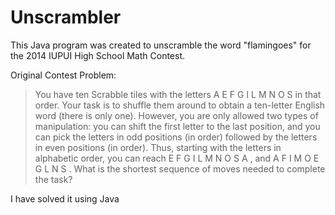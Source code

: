 Unscrambler
===========

This Java program was created to unscramble the word "flamingoes" for the 2014 IUPUI High School Math Contest.

Original Contest Problem:
<blockquote>You have ten Scrabble tiles with the letters A E F G I L M N O S in that
order. Your task is to shuffle them around to obtain a ten-letter English word (there
is only one). However, you are only allowed two types of manipulation: you can shift
the first letter to the last position, and you can pick the letters in odd positions (in
order) followed by the letters in even positions (in order). Thus, starting with the
letters in alphabetic order, you can reach E F G I L M N O S A , and A
F I M O E G L N S . What is the shortest sequence of moves needed to
complete the task?</blockquote>

I have solved it using Java 
